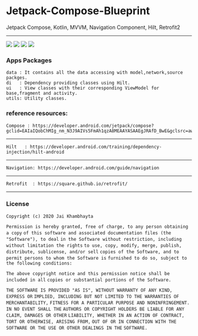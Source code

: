 # Jetpack-Compose-Blueprint
 Jetpack Compose, Kotlin, MVVM, Navigation Component, Hilt, Retrofit2
 
 
 
***

![](https://user-images.githubusercontent.com/17040639/144703339-9387d668-c5e6-4743-b85b-48387a8e73f2.png)
![](https://user-images.githubusercontent.com/17040639/144703383-2972b25a-ce35-48c3-8d66-4e0e3a7aea50.png)
![](https://user-images.githubusercontent.com/17040639/144703385-81a2de20-82dd-416f-9e7e-10a35e36549d.png)
![](https://user-images.githubusercontent.com/17040639/144703411-4d1bbe7b-6f71-43ab-906a-498ca6a891ec.png)

### Apps Packages 


    data : It contains all the data accessing with model,network,source packges.
    di   : Dependency providing classes using Hilt.
    ui   : View classes with their corresponding ViewModel for base,fragment and activity.
    utils: Utility classes.
    
    
### reference resources:


    Compose : https://developer.android.com/jetpack/compose?gclid=EAIaIQobChMIg_nm_N3J9AIVs5FmAh1qzA8MEAAYASAAEgJRAfD_BwE&gclsrc=aw.ds
***

    Hilt   : https://developer.android.com/training/dependency-injection/hilt-android
***
    Navigation: https://developer.android.com/guide/navigation
***
    Retrofit  : https://square.github.io/retrofit/
***


### License

`Copyright (c) 2020 Jai Khambhayta`

`Permission is hereby granted, free of charge, to any person obtaining a copy`
`of this software and associated documentation files (the "Software"), to deal`
`in the Software without restriction, including without limitation the rights`
`to use, copy, modify, merge, publish, distribute, sublicense, and/or sell`
`copies of the Software, and to permit persons to whom the Software is`
`furnished to do so, subject to the following conditions:`

`The above copyright notice and this permission notice shall be included in all`
`copies or substantial portions of the Software.`

`THE SOFTWARE IS PROVIDED "AS IS", WITHOUT WARRANTY OF ANY KIND, EXPRESS OR`
`IMPLIED, INCLUDING BUT NOT LIMITED TO THE WARRANTIES OF MERCHANTABILITY,`
`FITNESS FOR A PARTICULAR PURPOSE AND NONINFRINGEMENT. IN NO EVENT SHALL THE`
`AUTHORS OR COPYRIGHT HOLDERS BE LIABLE FOR ANY CLAIM, DAMAGES OR OTHER`
`LIABILITY, WHETHER IN AN ACTION OF CONTRACT, TORT OR OTHERWISE, ARISING FROM,`
`OUT OF OR IN CONNECTION WITH THE SOFTWARE OR THE USE OR OTHER DEALINGS IN THE`
`SOFTWARE.`



